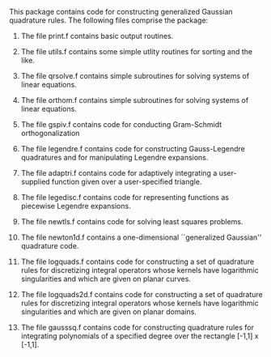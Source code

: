 This package contains code for constructing generalized Gaussian quadrature
rules.  The following files comprise the package:

1.  The file print.f contains basic output routines.

2.  The file utils.f contains some simple utlity routines for sorting
and the like.

3.  The file qrsolve.f contains simple subroutines for solving systems of linear
equations.

4.  The file orthom.f contains simple subroutines for solving systems of
linear equations.

5.  The file gspiv.f contains code for conducting Gram-Schmidt orthogonalization


6.  The file legendre.f contains code for constructing Gauss-Legendre
quadratures and for manipulating Legendre expansions.

7.  The file adaptri.f contains code for adaptively integrating a user-supplied
function given over a user-specified triangle.

8.  The file legedisc.f contains code for representing functions as piecewise
Legendre expansions.

9.  The file newtls.f contains code for solving least squares problems.

10.  The file newton1d.f contains a one-dimensional ``generalized Gaussian''
quadrature code.

11.  The file logquads.f contains code for constructing a set of
quadrature rules for discretizing integral operators whose kernels
have logarithmic singularities and which are given on planar curves.

12.  The file logquads2d.f contains code for constructing a set
of quadrature rules for discretizing integral operators whose kernels
have logarithmic singularities and which are given on planar domains.

13.  The file gausssq.f contains code for constructing quadrature rules
for integrating polynomials of a specified degree over the rectangle
[-1,1] x [-1,1].
